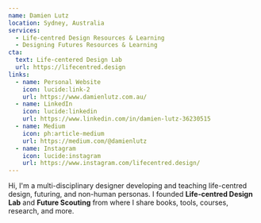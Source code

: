 ```yaml
---
name: Damien Lutz
location: Sydney, Australia
services:
  - Life-centred Design Resources & Learning
  - Designing Futures Resources & Learning
cta:
  text: Life-centered Design Lab
  url: https://lifecentred.design
links:
  - name: Personal Website
    icon: lucide:link-2
    url: https://www.damienlutz.com.au/
  - name: LinkedIn
    icon: lucide:linkedin
    url: https://www.linkedin.com/in/damien-lutz-36230515
  - name: Medium
    icon: ph:article-medium
    url: https://medium.com/@damienlutz
  - name: Instagram
    icon: lucide:instagram
    url: https://www.instagram.com/lifecentred.design/
---
```


Hi, I'm a multi-disciplinary designer developing and teaching life-centred design, futuring, and non-human personas. I founded **Life-centred Design Lab** and **Future Scouting** from where I share books, tools, courses, research, and more.
